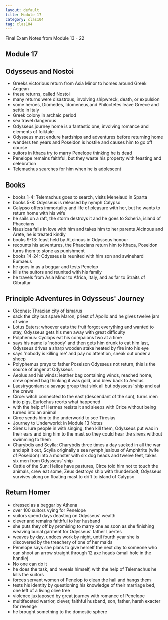 ```yaml
---
layout: default
title: Module 17
category: clas104
tag: clas104
---
```


Final Exam Notes from Module 13 - 22

## Module 17

## Odysseus and Nostoi
- Greeks victorious return from Asia Minor to homes around Greek Aegean
- these returns, called Nostoi
- many returns were disastrous, involving shipwreck, death, or expulsion
- some heroes, Diomedes, Idomeneus,and Philoctetes leave Greece and settle in Italy
- Greek colony in archaic period
- sea travel dangerous
- Odysseus journey home is a fantastic one, involving romance and elements of folktale
- Odysseus must endure hardships and adventures before returning home
- wanders ten years and Poseidon is hostile and causes him to go off course
- suitors in Ithaca try to marry Penelope thinking he is dead
- Penelope remains faithful, but they waste his property with feasting and celebration
- Telemachus searches for him when he is adolescent

## Books  
- books 1-4: Telemachus goes to search, visits Menelaud in Sparta
- books 5-8: Odysseus is released by nymph Calypso
- Calypso offers immortality and life of pleasure with her, but he wants to return home with his wife
- he sails on a raft, the storm destroys it and he goes to Scheria, island of Phaecians
- Nausicaa falls in love with him and takes him to her parents Alcinous and Arete, he is treated kindly
- books 9-13: feast held by ALcinous in Odysseus honour
- recounts his adventures, the Phaecians return him to Ithaca, Poseidon turns them to stone as punishment
- books 14-24: Odysseus is reunited with him son and swinehard Eumaeus
- he goes in as a beggar and tests Penelop
- kills the suitors and reunited with his family
- he travels from Asia Minor to Africa, Italy, and as far to Straits of Gibraltar

## Principle Adventures in Odysseus' Journey
- Cicones: Thracian city of Ismarus
- sack the city but spare Maron, priest of Apollo and he gives twelve jars of wine
- Lotus Eaters: whoever eats the fruit forgot everything and wanted to stay, Odysseus gets his men away with great difficulty
- Polphemus: Cyclops eat his compaions two at a time
- says his name is 'nobody' and then gets him drunk to eat him last, Odysseus drives a sharp wooden stake heated by fire into his eye
- says 'nobody is killing me' and pay no attention, sneak out under a sheep
- Polyphemus prays to father Poseison Odysseus not return, this is the source of anger at Odysseus
- Aeolus and his winds: leather bag containing winds, reached home, crew opened bag thinking it was gold, and blew back to Aeolus
- Laestrygonians: a savage group that sink all but odysseus' ship and eat the crews
- Circe: witch connected to the east (descendant of the sun), turns men into pigs, Eurlochus reorts what happened
- with the help of Hermes resists it and sleeps with Crice without being turned into an animal
- Circe sends him to the underworld to see Tiresias
- Journey to Underworld: in Module 13 Notes
- Sirens: lure people in with singing, then kill them, Odysseus put wax in their ears and bing him to the mast so they could hear the sirens without swimming to them
- Charybdis and Scylla: Charybdis three times a day sucked in all the war and spit it out, Scylla originally a sea nymph jealous of Amphitrite (wife of Poseidon) into a monster with six dog heads and twelve feet, takes six men from Odysseus' ship
- Cattle of the Sun: Helios have pastures, Circe told him not to touch the animals, crew eat some, Zeus destroys ship with thunderbolt, Odysseus survives along on floating mast to drift to island of Calypso


## Return Homer
- dressed as a beggar by Athena
- over 100 suitors vying for Penelope
- suitors spend days deasting on Odysseus' wealth
- clever and remains faithful to her husband
- she puts they off by promising to marry one as soon as she finishing weaving burial garment for Odysseus' father Laertes
- weaves by day, undoes work by night, until fourth year she is discovered by the treachery of one of her maids
- Penelope says she plans to give herself the next day to someone who can shoot an arrow straight through 12 axe heads (small hole in the handle)
- No one can do it
- he does the task, and reveals himself, with the help of Telemachus he kills the suitors
- forces servant women of Penelop to clean the hall and hangs them
- tests his identity by questioning his knowledge of their marriage bed, one left of a living olive tree
- violence juxtaposed by great journey with romance of Penelope
- multifaceted warrior, clever, faithful husband, son, father, harsh exacter for revenge
- he brought something to the domestic sphere
